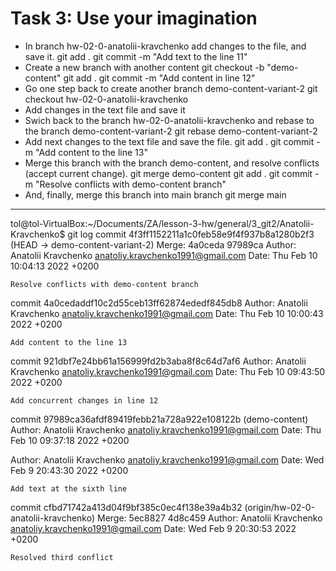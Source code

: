 # Task 3: Use your imagination

- In branch hw-02-0-anatolii-kravchenko add changes to the file, and save it.
git add .
git commit -m "Add text to the line 11"
- Create a new branch with another content
git checkout -b "demo-content"
git add .
git commit -m "Add content in line 12"
- Go one step back to create another branch demo-content-variant-2
git checkout hw-02-0-anatolii-kravchenko
- Add changes in the text file and save it
- Swich back to the branch hw-02-0-anatolii-kravchenko and rebase to the branch demo-content-variant-2
git rebase demo-content-variant-2
- Add next changes to the text file and save the file.
git add .
git commit -m "Add content to the line 13"
- Merge this branch with the branch demo-content, and resolve conflicts (accept current change).
git merge demo-content
git add .
git commit -m "Resolve conflicts with demo-content branch"
- And, finally, merge this branch into main branch
git merge main

***

tol@tol-VirtualBox:~/Documents/ZA/lesson-3-hw/general/3_git2/Anatolii-Kravchenko$ git log
commit 4f3ff1152211a1c0feb58e9f4f937b8a1280b2f3 (HEAD -> demo-content-variant-2)
Merge: 4a0ceda 97989ca
Author: Anatolii Kravchenko <anatoliy.kravchenko1991@gmail.com>
Date:   Thu Feb 10 10:04:13 2022 +0200

    Resolve conflicts with demo-content branch

commit 4a0cedaddf10c2d55ceb13ff62874ededf845db8
Author: Anatolii Kravchenko <anatoliy.kravchenko1991@gmail.com>
Date:   Thu Feb 10 10:00:43 2022 +0200

    Add content to the line 13

commit 921dbf7e24bb61a156999fd2b3aba8f8c64d7af6
Author: Anatolii Kravchenko <anatoliy.kravchenko1991@gmail.com>
Date:   Thu Feb 10 09:43:50 2022 +0200

    Add concurrent changes in line 12

commit 97989ca36afdf89419febb21a728a922e108122b (demo-content)
Author: Anatolii Kravchenko <anatoliy.kravchenko1991@gmail.com>
Date:   Thu Feb 10 09:37:18 2022 +0200

Author: Anatolii Kravchenko <anatoliy.kravchenko1991@gmail.com>
Date:   Wed Feb 9 20:43:30 2022 +0200

    Add text at the sixth line

commit cfbd71742a413d04f9bf385c0ec4f138e39a4b32 (origin/hw-02-0-anatolii-kravchenko)
Merge: 5ec8827 4d8c459
Author: Anatolii Kravchenko <anatoliy.kravchenko1991@gmail.com>
Date:   Wed Feb 9 20:30:53 2022 +0200

    Resolved third conflict